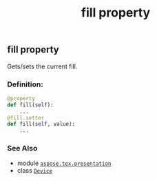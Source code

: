 ﻿---
title: fill property
second_title: Aspose.TeX for Python via .NET API References
description: 
type: docs
weight: 180
url: /python-net/aspose.tex.presentation/device/fill/
is_root: false
---

## fill property


Gets/sets the current fill.
### Definition:
```python
@property
def fill(self):
    ...
@fill.setter
def fill(self, value):
    ...
```

### See Also
* module [`aspose.tex.presentation`](../../)
* class [`Device`](/tex/python-net/aspose.tex.presentation/device)
